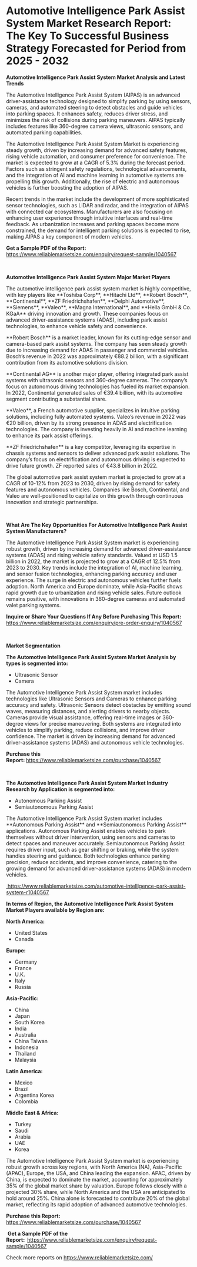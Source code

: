 <p><h1>Automotive Intelligence Park Assist System Market Research Report: The Key To Successful Business Strategy Forecasted for Period from 2025 - 2032</h1></p><p><strong>Automotive Intelligence Park Assist System Market Analysis and Latest Trends</strong></p>
<p><p>The Automotive Intelligence Park Assist System (AIPAS) is an advanced driver-assistance technology designed to simplify parking by using sensors, cameras, and automated steering to detect obstacles and guide vehicles into parking spaces. It enhances safety, reduces driver stress, and minimizes the risk of collisions during parking maneuvers. AIPAS typically includes features like 360-degree camera views, ultrasonic sensors, and automated parking capabilities.</p><p>The Automotive Intelligence Park Assist System Market is experiencing steady growth, driven by increasing demand for advanced safety features, rising vehicle automation, and consumer preference for convenience. The market is expected to grow at a CAGR of 5.3% during the forecast period. Factors such as stringent safety regulations, technological advancements, and the integration of AI and machine learning in automotive systems are propelling this growth. Additionally, the rise of electric and autonomous vehicles is further boosting the adoption of AIPAS.</p><p>Recent trends in the market include the development of more sophisticated sensor technologies, such as LiDAR and radar, and the integration of AIPAS with connected car ecosystems. Manufacturers are also focusing on enhancing user experience through intuitive interfaces and real-time feedback. As urbanization increases and parking spaces become more constrained, the demand for intelligent parking solutions is expected to rise, making AIPAS a key component of modern vehicles.</p></p>
<p><strong>Get a Sample PDF of the Report:&nbsp;</strong> <a href="https://www.reliablemarketsize.com/enquiry/request-sample/1040567?utm_campaign=1888&utm_medium=2&utm_source=Github&utm_content=ia&utm_term=23012025&utm_id=automotive-intelligence-park-assist-system">https://www.reliablemarketsize.com/enquiry/request-sample/1040567</a></p>
<p>&nbsp;</p>
<p><strong>Automotive Intelligence Park Assist System Major Market Players</strong></p>
<p><p>The automotive intelligence park assist system market is highly competitive, with key players like **Toshiba Corp**, **Hitachi Ltd**, **Robert Bosch**, **Continental**, **ZF Friedrichshafen**, **Delphi Automotive**, **Siemens**, **Valeo**, **Magna International**, and **Hella GmbH & Co. KGaA** driving innovation and growth. These companies focus on advanced driver-assistance systems (ADAS), including park assist technologies, to enhance vehicle safety and convenience.</p><p>**Robert Bosch** is a market leader, known for its cutting-edge sensor and camera-based park assist systems. The company has seen steady growth due to increasing demand for ADAS in passenger and commercial vehicles. Bosch’s revenue in 2022 was approximately €88.2 billion, with a significant contribution from its automotive solutions division.</p><p>**Continental AG** is another major player, offering integrated park assist systems with ultrasonic sensors and 360-degree cameras. The company’s focus on autonomous driving technologies has fueled its market expansion. In 2022, Continental generated sales of €39.4 billion, with its automotive segment contributing a substantial share.</p><p>**Valeo**, a French automotive supplier, specializes in intuitive parking solutions, including fully automated systems. Valeo’s revenue in 2022 was €20 billion, driven by its strong presence in ADAS and electrification technologies. The company is investing heavily in AI and machine learning to enhance its park assist offerings.</p><p>**ZF Friedrichshafen** is a key competitor, leveraging its expertise in chassis systems and sensors to deliver advanced park assist solutions. The company’s focus on electrification and autonomous driving is expected to drive future growth. ZF reported sales of €43.8 billion in 2022.</p><p>The global automotive park assist system market is projected to grow at a CAGR of 10-12% from 2023 to 2030, driven by rising demand for safety features and autonomous vehicles. Companies like Bosch, Continental, and Valeo are well-positioned to capitalize on this growth through continuous innovation and strategic partnerships.</p></p>
<p>&nbsp;</p>
<p><strong>What Are The Key Opportunities For Automotive Intelligence Park Assist System Manufacturers?</strong></p>
<p><p>The Automotive Intelligence Park Assist System market is experiencing robust growth, driven by increasing demand for advanced driver-assistance systems (ADAS) and rising vehicle safety standards. Valued at USD 1.5 billion in 2022, the market is projected to grow at a CAGR of 12.5% from 2023 to 2030. Key trends include the integration of AI, machine learning, and sensor fusion technologies, enhancing parking accuracy and user experience. The surge in electric and autonomous vehicles further fuels adoption. North America and Europe dominate, while Asia-Pacific shows rapid growth due to urbanization and rising vehicle sales. Future outlook remains positive, with innovations in 360-degree cameras and automated valet parking systems.</p></p>
<p><strong>Inquire or Share Your Questions If Any Before Purchasing This Report:</strong> <a href="https://www.reliablemarketsize.com/enquiry/pre-order-enquiry/1040567?utm_campaign=1888&utm_medium=2&utm_source=Github&utm_content=ia&utm_term=23012025&utm_id=automotive-intelligence-park-assist-system">https://www.reliablemarketsize.com/enquiry/pre-order-enquiry/1040567</a></p>
<p>&nbsp;</p>
<p><strong>Market Segmentation</strong></p>
<p><strong>The Automotive Intelligence Park Assist System Market Analysis by types is segmented into:</strong></p>
<p><ul><li>Ultrasonic Sensor</li><li>Camera</li></ul></p>
<p><p>The Automotive Intelligence Park Assist System market includes technologies like Ultrasonic Sensors and Cameras to enhance parking accuracy and safety. Ultrasonic Sensors detect obstacles by emitting sound waves, measuring distances, and alerting drivers to nearby objects. Cameras provide visual assistance, offering real-time images or 360-degree views for precise maneuvering. Both systems are integrated into vehicles to simplify parking, reduce collisions, and improve driver confidence. The market is driven by increasing demand for advanced driver-assistance systems (ADAS) and autonomous vehicle technologies.</p></p>
<p><strong>Purchase this Report:&nbsp;</strong><a href="https://www.reliablemarketsize.com/purchase/1040567?utm_campaign=1888&utm_medium=2&utm_source=Github&utm_content=ia&utm_term=23012025&utm_id=automotive-intelligence-park-assist-system">https://www.reliablemarketsize.com/purchase/1040567</a></p>
<p>&nbsp;</p>
<p><strong>The Automotive Intelligence Park Assist System Market Industry Research by Application is segmented into:</strong></p>
<p><ul><li>Autonomous Parking Assist</li><li>Semiautonomous Parking Assist</li></ul></p>
<p><p>The Automotive Intelligence Park Assist System market includes **Autonomous Parking Assist** and **Semiautonomous Parking Assist** applications. Autonomous Parking Assist enables vehicles to park themselves without driver intervention, using sensors and cameras to detect spaces and maneuver accurately. Semiautonomous Parking Assist requires driver input, such as gear shifting or braking, while the system handles steering and guidance. Both technologies enhance parking precision, reduce accidents, and improve convenience, catering to the growing demand for advanced driver-assistance systems (ADAS) in modern vehicles.</p></p>
<p><a href="https://www.reliablemarketsize.com/automotive-intelligence-park-assist-system-r1040567?utm_campaign=1888&utm_medium=2&utm_source=Github&utm_content=ia&utm_term=23012025&utm_id=automotive-intelligence-park-assist-system">&nbsp;https://www.reliablemarketsize.com/automotive-intelligence-park-assist-system-r1040567</a></p>
<p><strong>In terms of Region, the Automotive Intelligence Park Assist System Market Players available by Region are:</strong></p>
<p>
    <p> <strong> North America: </strong>
        <ul>
            <li>United States</li>
            <li>Canada</li>
        </ul>
        </p> 
    <p> <strong> Europe: </strong>
        <ul>
            <li>Germany</li>
            <li>France</li>
            <li>U.K.</li>
            <li>Italy</li>
            <li>Russia</li>
        </ul>
        </p> 
    <p> <strong> Asia-Pacific: </strong>
        <ul>
            <li>China</li>
            <li>Japan</li>
            <li>South Korea</li>
            <li>India</li>
            <li>Australia</li>
            <li>China Taiwan</li>
            <li>Indonesia</li>
            <li>Thailand</li>
            <li>Malaysia</li>
        </ul>
        </p> 
    <p> <strong> Latin America: </strong>
        <ul>
            <li>Mexico</li>
            <li>Brazil</li>
            <li>Argentina Korea</li>
            <li>Colombia</li>
        </ul>
        </p> 
    <p> <strong> Middle East & Africa: </strong>
        <ul>
            <li>Turkey</li>
            <li>Saudi</li>
            <li>Arabia</li>
            <li>UAE</li>
            <li>Korea</li>
        </ul>
    </p>
    </p>
<p><p>The Automotive Intelligence Park Assist System market is experiencing robust growth across key regions, with North America (NA), Asia-Pacific (APAC), Europe, the USA, and China leading the expansion. APAC, driven by China, is expected to dominate the market, accounting for approximately 35% of the global market share by valuation. Europe follows closely with a projected 30% share, while North America and the USA are anticipated to hold around 25%. China alone is forecasted to contribute 20% of the global market, reflecting its rapid adoption of advanced automotive technologies.</p></p>
<p><strong>Purchase this Report: </strong><a href="https://www.reliablemarketsize.com/purchase/1040567?utm_campaign=1888&utm_medium=2&utm_source=Github&utm_content=ia&utm_term=23012025&utm_id=automotive-intelligence-park-assist-system">https://www.reliablemarketsize.com/purchase/1040567</a></p>
<p>&nbsp;<strong>Get a Sample PDF of the Report:&nbsp;&nbsp;</strong><a href="https://www.reliablemarketsize.com/enquiry/request-sample/1040567?utm_campaign=1888&utm_medium=2&utm_source=Github&utm_content=ia&utm_term=23012025&utm_id=automotive-intelligence-park-assist-system">https://www.reliablemarketsize.com/enquiry/request-sample/1040567</a></p>
<p><strong></strong></p>
<p>Check more reports on <a href="https://www.reliablemarketsize.com/?utm_campaign=1888&utm_medium=2&utm_source=Github&utm_content=ia&utm_term=23012025&utm_id=automotive-intelligence-park-assist-system">https://www.reliablemarketsize.com/</a></p>